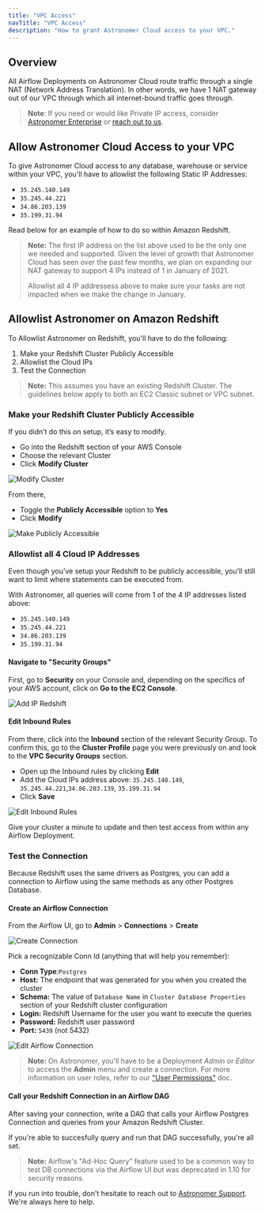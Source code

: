 ```yaml
---
title: "VPC Access"
navTitle: "VPC Access"
description: "How to grant Astronomer Cloud access to your VPC."
---
```


## Overview

All Airflow Deployments on Astronomer Cloud route traffic through a single NAT (Network Address Translation). In other words, we have 1 NAT gateway out of our VPC through which all internet-bound traffic goes through.

> **Note**: If you need or would like Private IP access, consider [Astronomer Enterprise](/enterprise/) or [reach out to us](https://support.astronomer.io).

## Allow Astronomer Cloud Access to your VPC

To give Astronomer Cloud access to any database, warehouse or service within your VPC, you'll have to allowlist the following Static IP Addresses:

- `35.245.140.149`
- `35.245.44.221`
- `34.86.203.139`
- `35.199.31.94`

Read below for an example of how to do so within Amazon Redshift.

> **Note:** The first IP address on the list above used to be the only one we needed and supported. Given the level of growth that Astronomer Cloud has seen over the past few months, we plan on expanding our NAT gateway to support 4 IPs instead of 1 in January of 2021.
>
> Allowlist all 4 IP addressess above to make sure your tasks are not impacted when we make the change in January.

## Allowlist Astronomer on Amazon Redshift

To Allowlist Astronomer on Redshift, you'll have to do the following:

1. Make your Redshift Cluster Publicly Accessible
2. Allowlist the Cloud IPs
3. Test the Connection

> **Note:** This assumes you have an existing Redshift Cluster. The guidelines below apply to both an EC2 Classic subnet or VPC subnet.

### Make your Redshift Cluster Publicly Accessible

If you didn’t do this on setup, it’s easy to modify.

- Go into the Redshift section of your AWS Console
- Choose the relevant Cluster
- Click **Modify Cluster**

![Modify Cluster](https://assets2.astronomer.io/main/docs/vpc-access/allowlist-ip-modify-cluster-redshift.png)

From there,

- Toggle the **Publicly Accessible** option to **Yes**
- Click **Modify**

![Make Publicly Accessible](https://assets2.astronomer.io/main/docs/vpc-access/allowlist-ip-publicly-accessible-redshift.png)

### Allowlist all 4 Cloud IP Addresses

Even though you’ve setup your Redshift to be publicly accessible, you’ll still want to limit where statements can be executed from.

With Astronomer, all queries will come from 1 of the 4 IP addresses listed above:

- `35.245.140.149`
- `35.245.44.221`
- `34.86.203.139`
- `35.199.31.94`

#### Navigate to "Security Groups"

First, go to **Security** on your Console and, depending on the specifics of your AWS account, click on **Go to the EC2 Console**.

![Add IP Redshift](https://assets2.astronomer.io/main/docs/vpc-access/allowlist-ip-add-ip-redshift.png)

#### Edit Inbound Rules

From there, click into the **Inbound** section of the relevant Security Group. To confirm this, go to the **Cluster Profile** page you were previously on and look to the **VPC Security Groups** section.

- Open up the Inbound rules by clicking **Edit**
- Add the Cloud IPs address above: `35.245.140.149`, `35.245.44.221`,`34.86.203.139`, `35.199.31.94`
- Click **Save**

![Edit Inbound Rules](https://assets2.astronomer.io/main/docs/vpc-access/allowlist-ip-inbound-rules-redshift.png)

Give your cluster a minute to update and then test access from within any Airflow Deployment.

### Test the Connection

Because Redshift uses the same drivers as Postgres, you can add a connection to Airflow using the same methods as any other Postgres Database.

#### Create an Airflow Connection

From the Airflow UI, go to **Admin** > **Connections** > **Create**

![Create Connection](https://assets2.astronomer.io/main/docs/vpc-access/allowlist-ip-create-connection.png)

Pick a recognizable Conn Id (anything that will help you remember):

- **Conn Type**:`Postgres`
- **Host:** The endpoint that was generated for you when you created the cluster
- **Schema:** The value of `Database Name` in `Cluster Database Properties` section of your Redshift cluster configuration
- **Login:** Redshift Username for the user you want to execute the queries
- **Password:** Redshift user password
- **Port:** `5439` (not 5432)

![Edit Airflow Connection](https://assets2.astronomer.io/main/docs/vpc-access/allowlist-ip-edit-connection-redshift.png)

> **Note:** On Astronomer, you'll have to be a Deployment _Admin_ or _Editor_ to access the **Admin** menu and create a connection. For more information on user roles, refer to our ["User Permissions"](https://www.astronomer.io/docs/cloud/stable/manage-astronomer/workspace-permissions/) doc.

#### Call your Redshift Connection in an Airflow DAG

After saving your connection, write a DAG that calls your Airflow Postgres Connection and queries from your Amazon Redshift Cluster.

If you're able to succesfully query and run that DAG successfully, you're all set.

> **Note:** Airflow's "Ad-Hoc Query" feature used to be a common way to test DB connections via the Airflow UI but was deprecated in 1.10 for security reasons.

If you run into trouble, don't hesitate to reach out to [Astronomer Support](https://support.astronomer.io). We're always here to help.
